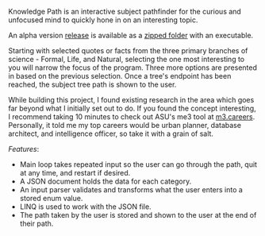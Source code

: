 Knowledge Path is an interactive subject pathfinder for the curious and unfocused mind to quickly hone in on an interesting topic.

An alpha version [release](https://github.com/sourcenrao/KnowledgePath/releases) is available as a [zipped folder](https://github.com/sourcenrao/KnowledgePath/files/6902489/KnowledgePath-alpha02.zip) with an executable.

Starting with selected quotes or facts from the three primary branches of science - Formal, Life, and Natural, selecting the one most interesting to you will narrow the focus of the program.
Three more options are presented in based on the previous selection. Once a tree's endpoint has been reached, the subject tree path is shown to the user.

While building this project, I found existing research in the area which goes far beyond what I initially set out to do.
If you found the concept interesting, I recommend taking 10 minutes to check out ASU's me3 tool at [m3.careers](https://me3.careers/asu/landing).
Personally, it told me my top careers would be urban planner, database architect, and intelligence officer, so take it with a grain of salt.

_Features_:

* Main loop takes repeated input so the user can go through the path, quit at any time, and restart if desired.
* A JSON document holds the data for each category.
* An input parser validates and transforms what the user enters into a stored enum value.
* LINQ is used to work with the JSON file.
* The path taken by the user is stored and shown to the user at the end of their path.